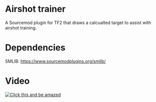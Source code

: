 # Airshot trainer
A Sourcemod plugin for TF2 that draws a calcualted target to assist with airshot training.

# Dependencies
SMLIB: https://www.sourcemodplugins.org/smlib/

# Video
[![Click this and be amazed](http://img.youtube.com/vi/x6XfEhjpnv8/0.jpg)](http://www.youtube.com/watch?v=x6XfEhjpnv8)
